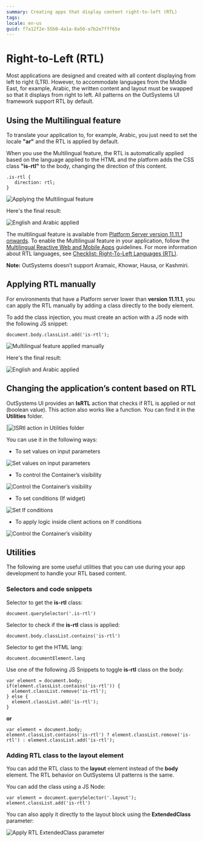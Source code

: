 ```yaml
---
summary: Creating apps that display content right-to-left (RTL) 
tags: 
locale: en-us
guid: f7a12f2e-55b0-4a1a-8a50-a7b2e7fff65e
---
```


# Right-to-Left (RTL)

Most applications are designed and created with all content displaying from left to right (LTR). However, to accommodate languages from the Middle East, for example, Arabic, the written content and layout must be swapped so that it displays from right to left. All patterns on the OutSystems UI framework support RTL by default. 

## Using the Multilingual feature

To translate your application to, for example, Arabic, you just need to set the locale **"ar"** and the RTL is applied by default. 

When you use the Multilingual feature, the RTL is automatically applied based on the language applied to the HTML and the platform adds the CSS class **"is-rtl"** to the body, changing the direction of this content.

```
.is-rtl {
   direction: rtl;
}
```

![Applying the Multilingual feature](images/rtl-multilingual.png)

Here's the final result:

![English and Arabic applied](images/rtl-arabic-english-applied-4.png)

The multilingual feature is available from [Platform Server version 11.11.1 onwards](https://success.outsystems.com/Support/Release_Notes/11/Platform_Server). To enable the Multilingual feature in your application, follow the [Multilingual Reactive Web and Mobile Apps](../multilingual-tp/intro.md) guidelines. For more information about RTL languages, see [Checklist: Right-To-Left Languages (RTL)](https://lingohub.com/academy/best-practices/rtl-language-list).

**Note:** OutSystems doesn’t support Aramaic, Khowar, Hausa, or Kashmiri.

## Applying RTL manually

<div class="warning" markdown="1">

For environments that have a Platform server lower than **version 11.11.1**, you can apply the RTL manually by adding a class directly to the body element. 

</div>

To add the class injection, you must create an action with a JS node with the following JS snippet:

```
document.body.classList.add('is-rtl');
```

![Multilingual feature applied manually](images/rtl-applyrtl-ss.png)

Here's the final result:

![English and Arabic applied](images/rtl-arabic-english-applied-4.png)

## Changing the application’s content based on RTL

OutSystems UI provides an **IsRTL** action that checks if RTL is applied or not (boolean value). This action also works like a function. You can find it in the **Utilities** folder. 

|![ISRtl action in Utilities folder](images/rtl-isrtl-ss.png)

You can use it in the following ways:

* To set values on input parameters

![Set values on input parameters](images/rtl-advancedformat-ss.png)

* To control the Container’s visibility

![Control the Container’s visibility](images/rtl-container-ss.png)

* To set conditions (If widget)

![Set If conditions](images/rtl-condition-ss.png)

* To apply logic inside client actions on If conditions

![Control the Container’s visibility](images/rtl-logic-ss.png)

## Utilities

The following are some useful utilities that you can use during your app development to handle your RTL based content.

### Selectors and code snippets

Selector to get the **is-rtl** class:
```
document.querySelector('.is-rtl')
```

Selector to check if the **is-rtl** class is applied:
```
document.body.classList.contains('is-rtl')
```

Selector to get the HTML lang:
```
document.documentElement.lang
```

Use one of the following JS Snippets to toggle **is-rtl** class on the body:

```
var element = document.body;
if(element.classList.contains('is-rtl')) {
  element.classList.remove('is-rtl');
} else {
  element.classList.add('is-rtl');
}
```

**or**

```
var element = document.body;
element.classList.contains('is-rtl') ? element.classList.remove('is-rtl') : element.classList.add('is-rtl');
```

### Adding RTL class to the layout element

You can add the RTL class to the **layout** element instead of the **body** element. The RTL behavior on OutSystems UI patterns is the same.

You can add the class using a JS Node:

```
var element = document.querySelector('.layout');
element.classList.add('is-rtl')
```

You can also apply it directly to the layout block using the **ExtendedClass** parameter:

![Apply RTL ExtendedClass parameter](images/rtl-extendedclass-ss.png)

